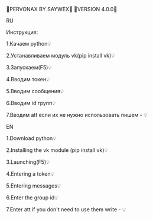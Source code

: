 🛑PERVONAX BY SAYWEX🛑
🛑VERSION 4.0.0🛑

RU

Инструкция:

1.Качаем python💡

2.Устанавливаем модуль vk(pip install vk)💡

3.Запускаем(F5)💡

4.Вводим токен💡

5.Вводим сообщения💡

6.Вводим id групп💡

7.Вводим att если их не нужно использовать пишем - 💡

EN

1.Download python💡

2.Installing the vk module (pip install vk)💡

3.Launching(F5)💡

4.Entering a token💡

5.Entering messages💡

6.Enter the group id💡

7.Enter att if you don't need to use them write - 💡


